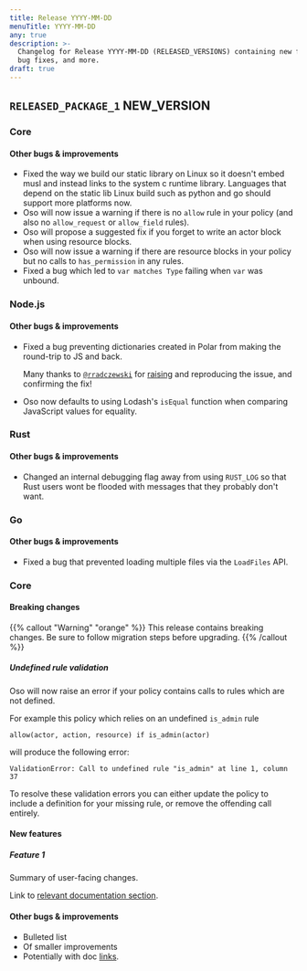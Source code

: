 ```yaml
---
title: Release YYYY-MM-DD
menuTitle: YYYY-MM-DD
any: true
description: >-
  Changelog for Release YYYY-MM-DD (RELEASED_VERSIONS) containing new features,
  bug fixes, and more.
draft: true
---
```



## `RELEASED_PACKAGE_1` NEW_VERSION

### Core

#### Other bugs & improvements

- Fixed the way we build our static library on Linux so it doesn't embed
  musl and instead links to the system c runtime library.
  Languages that depend on the static lib Linux build such as python and go
  should support more platforms now.
- Oso will now issue a warning if there is no `allow` rule in your policy (and
  also no `allow_request` or `allow_field` rules).
- Oso will propose a suggested fix if you forget to write an actor block when
  using resource blocks.
- Oso will now issue a warning if there are resource blocks in your policy but
  no calls to `has_permission` in any rules.
- Fixed a bug which led to `var matches Type` failing when `var` was unbound.

### Node.js

#### Other bugs & improvements

- Fixed a bug preventing dictionaries created in Polar from making the round-trip
  to JS and back.

  Many thanks to [`@rradczewski`](https://github.com/rradczewski) for
  [raising](https://github.com/osohq/oso/issues/1242) and reproducing
  the issue, and confirming the fix!
- Oso now defaults to using Lodash's `isEqual` function when comparing JavaScript values
  for equality.

### Rust

#### Other bugs & improvements

- Changed an internal debugging flag away from using `RUST_LOG` so that
  Rust users wont be flooded with messages that they probably don't want.

### Go

#### Other bugs & improvements

- Fixed a bug that prevented loading multiple files via the `LoadFiles` API.

### Core

#### Breaking changes

<!-- TODO: remove warning and replace with "None" if no breaking changes. -->

{{% callout "Warning" "orange" %}}
  This release contains breaking changes. Be sure to follow migration steps
  before upgrading.
{{% /callout %}}

##### Undefined rule validation

Oso will now raise an error if your policy contains calls to rules which are not defined.

For example this policy which relies on an undefined `is_admin` rule

```polar
allow(actor, action, resource) if is_admin(actor)
```

will produce the following error:

```console
ValidationError: Call to undefined rule "is_admin" at line 1, column 37
```

To resolve these validation errors you can either update the policy to include a
definition for your missing rule, or remove the offending call entirely.
#### New features

##### Feature 1

Summary of user-facing changes.

Link to [relevant documentation section]().

#### Other bugs & improvements

- Bulleted list
- Of smaller improvements
- Potentially with doc [links]().
